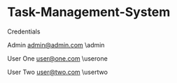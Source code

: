 # Task-Management-System

Credentials

Admin
admin@admin.com
\\admin

User One
user@one.com
\\userone

User Two
user@two.com
\\usertwo
